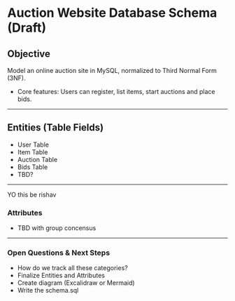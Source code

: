 # Auction Website Database Schema (Draft)

## Objective
Model an online auction site in MySQL, normalized to Third Normal Form (3NF).
- Core features: Users can register, list items, start auctions and place bids.

___

## Entities (Table Fields)
- User Table
- Item Table
- Auction Table
- Bids Table
- TBD?
___
YO this be rishav
### Attributes
- TBD with group concensus

___

### Open Questions & Next Steps

- How do we track all these categories?
- Finalize Entities and Attributes
- Create diagram (Excalidraw or Mermaid)
- Write the schema.sql
